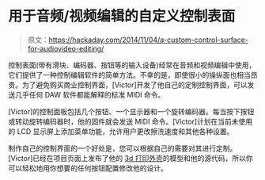 # 用于音频/视频编辑的自定义控制表面

> 原文：<https://hackaday.com/2014/11/04/a-custom-control-surface-for-audiovideo-editing/>

控制表面(带有滑块、编码器、按钮等的输入设备)经常在音频和视频编辑中使用，它们提供了一种控制编辑软件的简单方法。不幸的是，即使很小的操纵面也相当昂贵。为了避免购买商业控制界面，[Victor]开发了他自己的定制控制界面，可以发送几乎任何 DAW 软件都能解释的标准 MIDI 命令。

[Victor]的控制面板包括几个按钮、一个显示器和一个旋转编码器。每当按下按钮或转动旋转编码器时，他的固件就会发送 MIDI 命令。[Victor]计划在当前未使用的 LCD 显示屏上添加菜单功能，允许用户更改擦洗速度和其他各种设置。

制作自己的控制界面的一个好处是，您可以根据自己的需要对其进行定制。[Victor]已经在项目页面上发布了他的 [3d 打印外壳](https://tinkercad.com/things/7tLPAx0ZtwH)的模型和他的源代码，所以你可以轻松地用你想要的任何按钮配置修改他的设计。